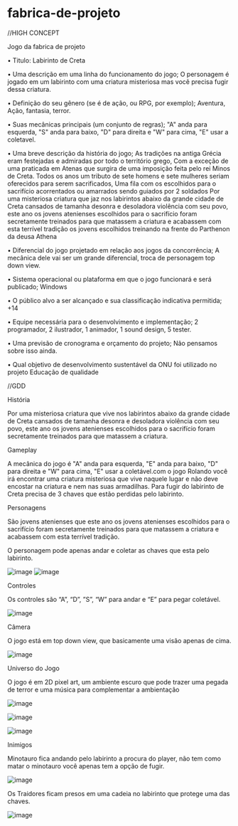 # fabrica-de-projeto

//HIGH CONCEPT

 Jogo da fabrica de projeto
 
 • Titulo:
  Labirinto de Creta
  
• Uma descrição em uma linha do funcionamento do jogo;
 O personagem é jogado em um labirinto com uma criatura misteriosa mas você precisa fugir dessa criatura.

• Definição do seu gênero (se é de ação, ou RPG, por exemplo);
 Aventura, Ação, fantasia, terror. 

• Suas mecânicas principais (um conjunto de regras);
 "A" anda para esquerda, "S" anda para baixo, "D" para direita e "W" para cima,
 "E" usar a coletavel.

• Uma breve descrição da história do jogo;
 As tradições na antiga Grécia eram festejadas e admiradas por todo o território grego,
Com a exceção de uma praticada em Atenas que surgira de uma imposição feita pelo rei Minos de Creta.
 Todos os anos um tributo de sete homens e sete mulheres seriam oferecidos para serem sacrificados, 
Uma fila com os escolhidos para o sacrifício acorrentados ou amarrados sendo guiados por 2 soldados
Por uma misteriosa criatura que jaz nos labirintos abaixo da grande cidade de Creta 
cansados de tamanha desonra e desoladora violência com seu povo, este ano os jovens atenienses escolhidos 
para o sacrifício foram secretamente treinados para que matassem a criatura e acabassem com esta terrível
tradição os jovens escolhidos treinando na frente do Parthenon da deusa Athena

• Diferencial do jogo projetado em relação aos jogos da concorrência;
 A mecânica dele vai ser um grande diferencial, troca de personagem top down view.

• Sistema operacional ou plataforma em que o jogo funcionará e será publicado;
 Windows

• O público alvo a ser alcançado e sua classificação indicativa permitida;
  +14

• Equipe necessária para o desenvolvimento e implementação;
 2 programador, 2 ilustrador, 1 animador, 1 sound design, 5 tester.
  
• Uma previsão de cronograma e orçamento do projeto;
 Não pensamos sobre isso ainda.

• Qual objetivo de desenvolvimento sustentável da ONU foi utilizado no projeto
 Educação de qualidade
 
 //GDD
 
 
História 

Por uma misteriosa criatura que vive nos labirintos abaixo da grande cidade de Creta cansados de tamanha desonra e desoladora violência com seu povo, este ano os jovens atenienses escolhidos para o sacrifício foram secretamente treinados para que matassem a criatura.


Gameplay 

A mecânica do jogo é "A" anda para esquerda, "E" anda para baixo, "D" para direita e "W" para cima, "E" usar a coletável.com o jogo Rolando você irá encontrar uma criatura misteriosa que vive naquele lugar e não deve encostar na criatura e nem nas suas armadilhas. Para fugir do labirinto de Creta precisa de 3 chaves que estão perdidas pelo labirinto. 


Personagens 

São jovens atenienses que este ano os jovens atenienses escolhidos para o sacrifício foram secretamente treinados para que matassem a criatura e acabassem com esta terrível tradição. 

O personagem pode apenas andar e coletar as chaves que esta pelo labirinto. 

![image](https://user-images.githubusercontent.com/89167895/141511362-f4caf98c-40f5-490b-9bfa-bf5497f47a84.png)
![image](https://user-images.githubusercontent.com/89167895/141511395-d4089986-0c6f-4125-ae1d-cc6a326102af.png)

Controles 

Os controles são “A”, “D”, ”S”, “W” para  andar e “E” para pegar coletável.

![image](https://user-images.githubusercontent.com/89167895/141509819-e412c609-2552-425e-a5d8-d9642c0e1448.png)


Câmera 

O jogo está em top down view, que basicamente uma visão apenas de cima. 

 ![image](https://user-images.githubusercontent.com/89167895/141510356-15df6896-45d5-4434-a049-16152181be56.png)


Universo do Jogo 
 
O jogo é em 2D pixel art, um ambiente escuro que pode trazer uma pegada de terror e uma música para complementar a ambientação 

![image](https://user-images.githubusercontent.com/89167895/141510584-8121423b-1299-4e16-8afa-14c19ceaf1a9.png)


 
![image](https://user-images.githubusercontent.com/89167895/141511630-ed109b63-1496-46b3-a9a8-1b7e553febab.png)



![image](https://user-images.githubusercontent.com/89167895/141511659-72bfb993-5ce0-45c6-8af5-ecc1a1a0cb55.png)


 
Inimigos 

Minotauro fica andando pelo labirinto a procura do player, não tem como matar o minotauro você apenas tem a opção de fugir. 

![image](https://user-images.githubusercontent.com/89167895/141511741-d2da1ada-4490-4256-8321-0f2f7dec57b6.png)
 


Os Traidores ficam presos em uma cadeia no labirinto que protege uma das chaves. 

![image](https://user-images.githubusercontent.com/89167895/141511004-d9e2fc3a-5a71-45d6-93d3-94b694f474d4.png)

